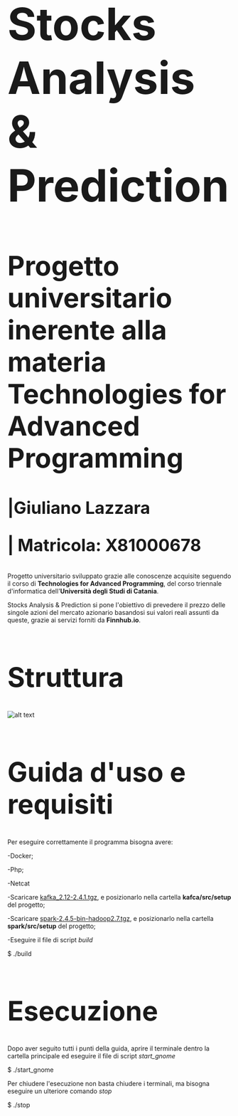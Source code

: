 <h1 style="font-size:100px">Stocks Analysis & Prediction</h1>
<h1 style="font-size:60px">Progetto universitario inerente alla materia Technologies for Advanced Programming</h1>
<h1 style="font-size:38px">|Giuliano Lazzara 
    
| Matricola: X81000678</h1>

Progetto universitario sviluppato grazie alle conoscenze acquisite seguendo il corso di **Technologies for Advanced Programming**, del corso triennale d'informatica dell'**Università degli Studi di Catania**.  

Stocks Analysis & Prediction si pone l'obiettivo di prevedere il prezzo delle singole azioni del mercato azionario basandosi sui valori reali assunti da queste, grazie ai servizi forniti da **Finnhub.io**.

<h1 style="font-size:60px">Struttura</h1>

![alt text](https://github.com/Julieeno/Finnhub--Stock-prediction-and-Analysis/edit/main/doc/diagram.png?raw=true)
<h1 style="font-size:60px">Guida d'uso e requisiti</h1>

Per eseguire correttamente il programma bisogna avere:

-Docker;

-Php;

-Netcat

-Scaricare [kafka_2.12-2.4.1.tgz](https://drive.google.com/file/d/1MPFeLHL2rLuKNHaG-LnMnCfV5JXyXOQc/view?usp=sharing), e posizionarlo nella cartella **kafca/src/setup** del progetto;

-Scaricare [spark-2.4.5-bin-hadoop2.7.tgz](https://drive.google.com/file/d/18PQVf31rMsvkLAEDDkYlyc6pLEb1pvMR/view?usp=sharing), e posizionarlo nella cartella **spark/src/setup** del progetto;

-Eseguire il file di script *build* 

$ ./build

<h1 style="font-size:60px">Esecuzione</h1>

Dopo aver seguito tutti i punti della guida, aprire il terminale dentro la cartella principale ed eseguire il file di script *start_gnome*

$ ./start_gnome

Per chiudere l'esecuzione non basta chiudere i terminali, ma bisogna eseguire un ulteriore comando *stop*

$ ./stop
